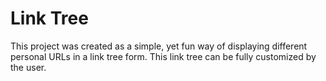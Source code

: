 # Link Tree
This project was created as a simple, yet fun way of displaying different personal URLs in a link tree form. 
This link tree can be fully customized by the user.
